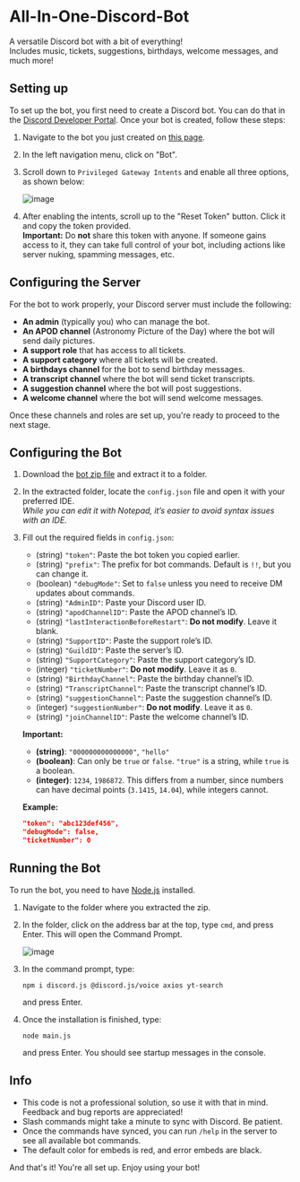 
# All-In-One-Discord-Bot
A versatile Discord bot with a bit of everything!  
Includes music, tickets, suggestions, birthdays, welcome messages, and much more!

## Setting up

To set up the bot, you first need to create a Discord bot. You can do that in the [Discord Developer Portal](https://discord.com/developers/applications). Once your bot is created, follow these steps:

1. Navigate to the bot you just created on [this page](https://discord.com/developers/applications).
2. In the left navigation menu, click on "Bot".
3. Scroll down to `Privileged Gateway Intents` and enable all three options, as shown below:

   ![image](https://github.com/user-attachments/assets/28392327-821b-41b1-a2c0-440b2f8d09d0)

4. After enabling the intents, scroll up to the "Reset Token" button. Click it and copy the token provided.  
   **Important:** Do **not** share this token with anyone. If someone gains access to it, they can take full control of your bot, including actions like server nuking, spamming messages, etc.

## Configuring the Server

For the bot to work properly, your Discord server must include the following:

- **An admin** (typically you) who can manage the bot.
- **An APOD channel** (Astronomy Picture of the Day) where the bot will send daily pictures.
- **A support role** that has access to all tickets.
- **A support category** where all tickets will be created.
- **A birthdays channel** for the bot to send birthday messages.
- **A transcript channel** where the bot will send ticket transcripts.
- **A suggestion channel** where the bot will post suggestions.
- **A welcome channel** where the bot will send welcome messages.

Once these channels and roles are set up, you're ready to proceed to the next stage.

## Configuring the Bot

1. Download the [bot zip file](https://github.com/SamMarg/All-In-One-Discord-Bot/archive/refs/heads/main.zip) and extract it to a folder.
2. In the extracted folder, locate the `config.json` file and open it with your preferred IDE.  
   *While you can edit it with Notepad, it’s easier to avoid syntax issues with an IDE.*
3. Fill out the required fields in `config.json`:

   - (string) `"token"`: Paste the bot token you copied earlier.
   - (string) `"prefix"`: The prefix for bot commands. Default is `!!`, but you can change it.
   - (boolean) `"debugMode"`: Set to `false` unless you need to receive DM updates about commands.
   - (string) `"AdminID"`: Paste your Discord user ID.
   - (string) `"apodChannelID"`: Paste the APOD channel’s ID.
   - (string) `"lastInteractionBeforeRestart"`: **Do not modify**. Leave it blank.
   - (string) `"SupportID"`: Paste the support role’s ID.
   - (string) `"GuildID"`: Paste the server’s ID.
   - (string) `"SupportCategory"`: Paste the support category’s ID.
   - (integer) `"ticketNumber"`: **Do not modify**. Leave it as `0`.
   - (string) `"BirthdayChannel"`: Paste the birthday channel’s ID.
   - (string) `"TranscriptChannel"`: Paste the transcript channel’s ID.
   - (string) `"suggestionChannel"`: Paste the suggestion channel’s ID.
   - (integer) `"suggestionNumber"`: **Do not modify**. Leave it as `0`.
   - (string) `"joinChannelID"`: Paste the welcome channel’s ID.

   **Important:**
   - **(string)**: `"000000000000000"`, `"hello"`
   - **(boolean)**: Can only be `true` or `false`. `"true"` is a string, while `true` is a boolean.
   - **(integer)**: `1234`, `1986872`. This differs from a number, since numbers can have decimal points (`3.1415`, `14.04`), while integers cannot.

   **Example:**
   ```json
   "token": "abc123def456",
   "debugMode": false,
   "ticketNumber": 0
   ```

## Running the Bot

To run the bot, you need to have [Node.js](https://nodejs.org/en/download) installed.

1. Navigate to the folder where you extracted the zip.
2. In the folder, click on the address bar at the top, type `cmd`, and press Enter. This will open the Command Prompt.

   ![image](https://github.com/user-attachments/assets/4254ba9e-5c83-42b3-b649-c3d53bd73fd3)

3. In the command prompt, type:
   ```
   npm i discord.js @discord.js/voice axios yt-search
   ```
   and press Enter.
4. Once the installation is finished, type:
   ```
   node main.js
   ```
   and press Enter. You should see startup messages in the console.

## Info

- This code is not a professional solution, so use it with that in mind. Feedback and bug reports are appreciated!
- Slash commands might take a minute to sync with Discord. Be patient.
- Once the commands have synced, you can run `/help` in the server to see all available bot commands.
- The default color for embeds is red, and error embeds are black.

And that's it! You're all set up. Enjoy using your bot!
